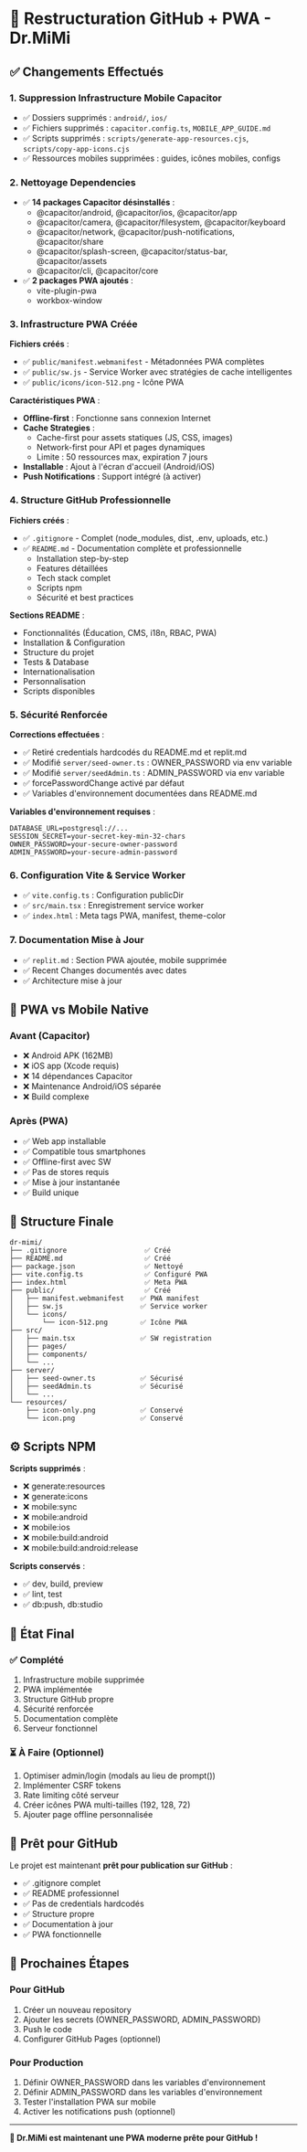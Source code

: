 # 🚀 Restructuration GitHub + PWA - Dr.MiMi

## ✅ Changements Effectués

### 1. Suppression Infrastructure Mobile Capacitor
- ✅ Dossiers supprimés : `android/`, `ios/`
- ✅ Fichiers supprimés : `capacitor.config.ts`, `MOBILE_APP_GUIDE.md`
- ✅ Scripts supprimés : `scripts/generate-app-resources.cjs`, `scripts/copy-app-icons.cjs`
- ✅ Ressources mobiles supprimées : guides, icônes mobiles, configs

### 2. Nettoyage Dependencies
- ✅ **14 packages Capacitor désinstallés** :
  - @capacitor/android, @capacitor/ios, @capacitor/app
  - @capacitor/camera, @capacitor/filesystem, @capacitor/keyboard
  - @capacitor/network, @capacitor/push-notifications, @capacitor/share
  - @capacitor/splash-screen, @capacitor/status-bar, @capacitor/assets
  - @capacitor/cli, @capacitor/core
- ✅ **2 packages PWA ajoutés** :
  - vite-plugin-pwa
  - workbox-window

### 3. Infrastructure PWA Créée
**Fichiers créés** :
- ✅ `public/manifest.webmanifest` - Métadonnées PWA complètes
- ✅ `public/sw.js` - Service Worker avec stratégies de cache intelligentes
- ✅ `public/icons/icon-512.png` - Icône PWA

**Caractéristiques PWA** :
- **Offline-first** : Fonctionne sans connexion Internet
- **Cache Strategies** :
  - Cache-first pour assets statiques (JS, CSS, images)
  - Network-first pour API et pages dynamiques
  - Limite : 50 ressources max, expiration 7 jours
- **Installable** : Ajout à l'écran d'accueil (Android/iOS)
- **Push Notifications** : Support intégré (à activer)

### 4. Structure GitHub Professionnelle
**Fichiers créés** :
- ✅ `.gitignore` - Complet (node_modules, dist, .env, uploads, etc.)
- ✅ `README.md` - Documentation complète et professionnelle
  - Installation step-by-step
  - Features détaillées
  - Tech stack complet
  - Scripts npm
  - Sécurité et best practices

**Sections README** :
- Fonctionnalités (Éducation, CMS, i18n, RBAC, PWA)
- Installation & Configuration
- Structure du projet
- Tests & Database
- Internationalisation
- Personnalisation
- Scripts disponibles

### 5. Sécurité Renforcée
**Corrections effectuées** :
- ✅ Retiré credentials hardcodés du README.md et replit.md
- ✅ Modifié `server/seed-owner.ts` : OWNER_PASSWORD via env variable
- ✅ Modifié `server/seedAdmin.ts` : ADMIN_PASSWORD via env variable
- ✅ forcePasswordChange activé par défaut
- ✅ Variables d'environnement documentées dans README.md

**Variables d'environnement requises** :
```env
DATABASE_URL=postgresql://...
SESSION_SECRET=your-secret-key-min-32-chars
OWNER_PASSWORD=your-secure-owner-password
ADMIN_PASSWORD=your-secure-admin-password
```

### 6. Configuration Vite & Service Worker
- ✅ `vite.config.ts` : Configuration publicDir
- ✅ `src/main.tsx` : Enregistrement service worker
- ✅ `index.html` : Meta tags PWA, manifest, theme-color

### 7. Documentation Mise à Jour
- ✅ `replit.md` : Section PWA ajoutée, mobile supprimée
- ✅ Recent Changes documentés avec dates
- ✅ Architecture mise à jour

## 📱 PWA vs Mobile Native

### Avant (Capacitor)
- ❌ Android APK (162MB)
- ❌ iOS app (Xcode requis)
- ❌ 14 dépendances Capacitor
- ❌ Maintenance Android/iOS séparée
- ❌ Build complexe

### Après (PWA)
- ✅ Web app installable
- ✅ Compatible tous smartphones
- ✅ Offline-first avec SW
- ✅ Pas de stores requis
- ✅ Mise à jour instantanée
- ✅ Build unique

## 🔧 Structure Finale

```
dr-mimi/
├── .gitignore                   ✅ Créé
├── README.md                    ✅ Créé
├── package.json                 ✅ Nettoyé
├── vite.config.ts               ✅ Configuré PWA
├── index.html                   ✅ Meta PWA
├── public/                      ✅ Créé
│   ├── manifest.webmanifest    ✅ PWA manifest
│   ├── sw.js                   ✅ Service worker
│   └── icons/
│       └── icon-512.png        ✅ Icône PWA
├── src/
│   ├── main.tsx                ✅ SW registration
│   ├── pages/
│   ├── components/
│   └── ...
├── server/
│   ├── seed-owner.ts           ✅ Sécurisé
│   ├── seedAdmin.ts            ✅ Sécurisé
│   └── ...
└── resources/
    ├── icon-only.png           ✅ Conservé
    └── icon.png                ✅ Conservé
```

## ⚙️ Scripts NPM

**Scripts supprimés** :
- ❌ generate:resources
- ❌ generate:icons
- ❌ mobile:sync
- ❌ mobile:android
- ❌ mobile:ios
- ❌ mobile:build:android
- ❌ mobile:build:android:release

**Scripts conservés** :
- ✅ dev, build, preview
- ✅ lint, test
- ✅ db:push, db:studio

## 🎯 État Final

### ✅ Complété
1. Infrastructure mobile supprimée
2. PWA implémentée
3. Structure GitHub propre
4. Sécurité renforcée
5. Documentation complète
6. Serveur fonctionnel

### ⏳ À Faire (Optionnel)
1. Optimiser admin/login (modals au lieu de prompt())
2. Implémenter CSRF tokens
3. Rate limiting côté serveur
4. Créer icônes PWA multi-tailles (192, 128, 72)
5. Ajouter page offline personnalisée

## 🚀 Prêt pour GitHub

Le projet est maintenant **prêt pour publication sur GitHub** :
- ✅ .gitignore complet
- ✅ README professionnel
- ✅ Pas de credentials hardcodés
- ✅ Structure propre
- ✅ Documentation à jour
- ✅ PWA fonctionnelle

## 📝 Prochaines Étapes

### Pour GitHub
1. Créer un nouveau repository
2. Ajouter les secrets (OWNER_PASSWORD, ADMIN_PASSWORD)
3. Push le code
4. Configurer GitHub Pages (optionnel)

### Pour Production
1. Définir OWNER_PASSWORD dans les variables d'environnement
2. Définir ADMIN_PASSWORD dans les variables d'environnement
3. Tester l'installation PWA sur mobile
4. Activer les notifications push (optionnel)

---

**🎊 Dr.MiMi est maintenant une PWA moderne prête pour GitHub !**
